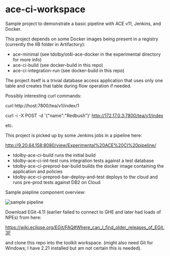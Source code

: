 # ace-ci-workspace

Sample project to demonstrate a basic pipeline with ACE v11, Jenkins, and Docker.

This project depends on some Docker images being present in a registry (currently the IIB folder in Artifactory):
 - ace-minimal (see tdolby/ot4i-ace-docker in the experimental directory for more info)
 - ace-ci-build (see docker-build in this repo)
 - ace-ci-integration-run (see docker-build in this repo)

The project itself is a trivial database access application that uses only one table and creates that table during flow operation if needed.

Possibly interesting curl commands:

curl http://host:7800/tea/v1/index/1


curl -i -X POST -d '{"name":"Redbush"}' http://172.17.0.3:7800/tea/v1/index

etc.

This project is picked up by some Jenkins jobs in a pipeline here:

http://9.20.64.158:8080/view/Experimental%20ACE%20CI%20pipeline/


 - tdolby-ace-ci-build runs the initial build
 - tdolby-ace-ci-int-test runs integration tests against a test database
 - tdolby-ace-ci-preprod-bar-build builds the docker image containing the application and policies
 - tdolby-ace-ci-preprod-bar-deploy-and-test deploys to the cloud and runs pre-prod tests against DB2 on Cloud

Sample piepline component overview: 

![sample pipeline](https://github.ibm.com/TDOLBY/ace-ci-workspace/blob/master/sample-ci-pipeline-graphic-small.gif)
 
Download EGit-4.11 (earlier failed to connect to GHE and later had loads of NPEs) from here:

https://wiki.eclipse.org/EGit/FAQ#Where_can_I_find_older_releases_of_EGit.3F

and clone this repo into the toolkit workspace. (might also need Git for Windows; I have 2.21 installed but am not certain this is needed).
